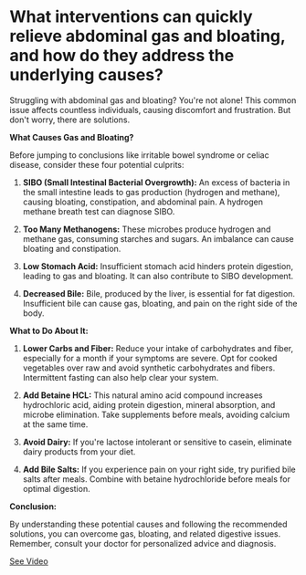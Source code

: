 # What interventions can quickly relieve abdominal gas and bloating, and how do they address the underlying causes?

Struggling with abdominal gas and bloating? You're not alone! This common issue affects countless individuals, causing discomfort and frustration. But don't worry, there are solutions.

**What Causes Gas and Bloating?**

Before jumping to conclusions like irritable bowel syndrome or celiac disease, consider these four potential culprits:

1. **SIBO (Small Intestinal Bacterial Overgrowth):** An excess of bacteria in the small intestine leads to gas production (hydrogen and methane), causing bloating, constipation, and abdominal pain. A hydrogen methane breath test can diagnose SIBO.

2. **Too Many Methanogens:** These microbes produce hydrogen and methane gas, consuming starches and sugars. An imbalance can cause bloating and constipation.

3. **Low Stomach Acid:** Insufficient stomach acid hinders protein digestion, leading to gas and bloating. It can also contribute to SIBO development.

4. **Decreased Bile:** Bile, produced by the liver, is essential for fat digestion. Insufficient bile can cause gas, bloating, and pain on the right side of the body.

**What to Do About It:**

1. **Lower Carbs and Fiber:** Reduce your intake of carbohydrates and fiber, especially for a month if your symptoms are severe. Opt for cooked vegetables over raw and avoid synthetic carbohydrates and fibers. Intermittent fasting can also help clear your system.

2. **Add Betaine HCL:** This natural amino acid compound increases hydrochloric acid, aiding protein digestion, mineral absorption, and microbe elimination. Take supplements before meals, avoiding calcium at the same time.

3. **Avoid Dairy:** If you're lactose intolerant or sensitive to casein, eliminate dairy products from your diet.

4. **Add Bile Salts:** If you experience pain on your right side, try purified bile salts after meals. Combine with betaine hydrochloride before meals for optimal digestion.

**Conclusion:**

By understanding these potential causes and following the recommended solutions, you can overcome gas, bloating, and related digestive issues. Remember, consult your doctor for personalized advice and diagnosis.

 [See Video](https://www.youtube.com/embed/WxM1WcdugQ0)